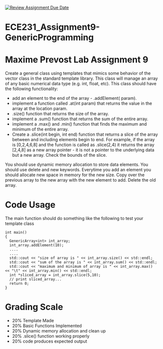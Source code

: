 [![Review Assignment Due Date](https://classroom.github.com/assets/deadline-readme-button-22041afd0340ce965d47ae6ef1cefeee28c7c493a6346c4f15d667ab976d596c.svg)](https://classroom.github.com/a/08fMgpC0)
# ECE231_Assignment9-GenericProgramming
# Maxime Prevost Lab Assignment 9
Create a general class using templates that mimics some behavior of the vector class in the standard template library.  This class will manage an array of any basic numerical data type (e.g. int, float, etc).  This class should have the following functionality:

  - add an element to the end of the array - .addElement(<T> param).
  - implement a function called .at(int param) that returns the value in the array at the location param.
  - .size() function that returns the size of the array.
  - implement a .sum() function that returns the sum of the entire array.
  - implement a .max() and .min() function that finds the maximum and minimum of the entire array.
  - Create a .slice(int begin, int end) function that returns a slice of the array between and including elements begin to end.  For example, if the array is [0,2,4,6,8] and the function is called as .slice(2,4) it returns the array [2,4,8] as a new array pointer - it is not a pointer to the underlying data but a new array.  Check the bounds of the slice.
  
You should use dynamic memory allocation to store data elements.  You should use delete and new keywords.  Everytime you add an element you should allocate new space in memory for the new size.  Copy over the previous array to the new array with the new element to add.  Delete the old array.

# Code Usage
The main function should do something like the following to test your template class

```
int main()
{
  GenericArray<int> int_array;
  int_array.addElement(10);
  ....
  ....
  std::cout << "size of array is " << int_array.size() << std::endl;
  std::cout << "sum of the array is " << int_array.sum() << std::endl;
  std::cout << "maximum and minimum of array is " << int_array.max() << "\t" << int_array.min() << std::endl;
  int *sliced_array = int_array.slice(5,10);
  // print sliced_array...
  return 0;
}
```

# Grading Scale
- 20% Template Made
- 20% Basic Functions Implemented
- 20% Dynamic memory allocation and clean up
- 20% .slice() function working properly
- 20% code produces expected output
